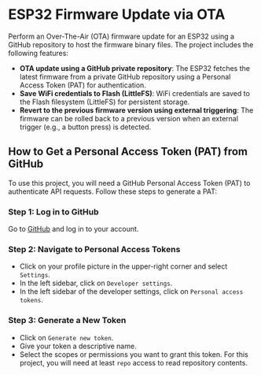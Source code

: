 # ESP32 Firmware Update via OTA

Perform an Over-The-Air (OTA) firmware update for an ESP32 using a GitHub repository to host the firmware binary files. The project includes the following features:

- **OTA update using a GitHub private repository**: The ESP32 fetches the latest firmware from a private GitHub repository using a Personal Access Token (PAT) for authentication.
- **Save WiFi credentials to Flash (LittleFS)**: WiFi credentials are saved to the Flash filesystem (LittleFS) for persistent storage.
- **Revert to the previous firmware version using external triggering**: The firmware can be rolled back to a previous version when an external trigger (e.g., a button press) is detected.

## How to Get a Personal Access Token (PAT) from GitHub

To use this project, you will need a GitHub Personal Access Token (PAT) to authenticate API requests. Follow these steps to generate a PAT:

### Step 1: Log in to GitHub
Go to [GitHub](https://github.com) and log in to your account.

### Step 2: Navigate to Personal Access Tokens
- Click on your profile picture in the upper-right corner and select `Settings`.
- In the left sidebar, click on `Developer settings`.
- In the left sidebar of the developer settings, click on `Personal access tokens`.

### Step 3: Generate a New Token
- Click on `Generate new token`.
- Give your token a descriptive name.
- Select the scopes or permissions you want to grant this token. For this project, you will need at least `repo` access to read repository contents.


